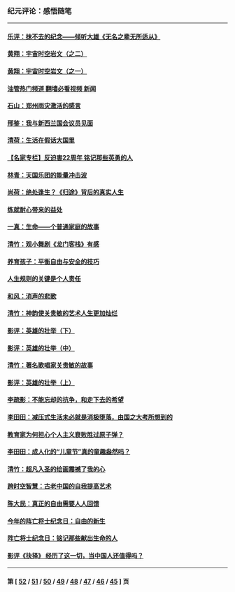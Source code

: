 ### 纪元评论：感悟随笔
---
#### [乐评：抹不去的纪念——倾听大雄《无名之辈无所适从》](../../pages/nsc1035/n13163359.md?08220330) 
#### [黄翔：宇宙时空岩文（之二）](../../pages/nsc1035/n13141116.md?08220330) 
#### [黄翔：宇宙时空岩文（之一）](../../pages/nsc1035/n13140355.md?08220330) 
#### [油管热门频道 翻墙必看视频 新闻](ok?08220330)
#### [石山：郑州雨灾激活的感言](../../pages/nsc1035/n13135372.md?08220330) 
#### [邢鉴：我与新西兰国会议员见面](../../pages/nsc1035/n13111626.md?08220330) 
#### [清荷：生活在假话大国里](../../pages/nsc1035/n13103916.md?08220330) 
#### [【名家专栏】反迫害22周年 铭记那些英勇的人](../../pages/nsc1035/n13102771.md?08220330) 
#### [林青：天国乐团的能量冲击波](../../pages/nsc1035/n13099634.md?08220330) 
#### [尚荷：绝处逢生？《归途》背后的真实人生](../../pages/nsc1035/n13099470.md?08220330) 
#### [练就耐心带来的益处](../../pages/nsc1035/n13081876.md?08220330) 
#### [一真：生命——个普通家庭的故事](../../pages/nsc1035/n13075782.md?08220330) 
#### [清竹：观小舞剧《龙门客栈》有感](../../pages/nsc1035/n13069850.md?08220330) 
#### [养育孩子：平衡自由与安全的技巧](../../pages/nsc1035/n13054510.md?08220330) 
#### [人生规则的关键是个人责任](../../pages/nsc1035/n13053252.md?08220330) 
#### [和风：消声的悲歌](../../pages/nsc1035/n13051994.md?08220330) 
#### [清竹：神韵使关贵敏的艺术人生更加灿烂](../../pages/nsc1035/n13038731.md?08220330) 
#### [影评：英雄的壮举（下）](../../pages/nsc1035/n13027438.md?08220330) 
#### [影评：英雄的壮举（中）](../../pages/nsc1035/n13027244.md?08220330) 
#### [清竹：著名歌唱家关贵敏的故事](../../pages/nsc1035/n13025435.md?08220330) 
#### [影评：英雄的壮举（上）](../../pages/nsc1035/n13024688.md?08220330) 
#### [李疏影：不能忘却的抗争，和走下去的希望](../../pages/nsc1035/n13022097.md?08220330) 
#### [李田田：减压式生活未必就是消极堕落，由国之大考所想到的](../../pages/nsc1035/n13017621.md?08220330) 
#### [教育家为何担心个人主义衰败胜过原子弹？](../../pages/nsc1035/n13002969.md?08220330) 
#### [李田田：成人化的“儿童节”真的童趣盎然吗？](../../pages/nsc1035/n13000386.md?08220330) 
#### [清竹：超凡入圣的绘画震撼了我的心](../../pages/nsc1035/n12993985.md?08220330) 
#### [跨时空智慧：古老中国的自我提高艺术](../../pages/nsc1035/n12988506.md?08220330) 
#### [陈大民：真正的自由需要人人回馈](../../pages/nsc1035/n12990148.md?08220330) 
#### [今年的阵亡将士纪念日：自由的新生](../../pages/nsc1035/n12989540.md?08220330) 
#### [阵亡将士纪念日：铭记那些献出生命的人](../../pages/nsc1035/n12985418.md?08220330) 
#### [影评《抉择》 经历了这一切，当中国人还值得吗？](../../pages/nsc1035/n12983029.md?08220330) 

---
#### 第 [ [52](./52.md?08220330) / [51](./51.md?08220330) / [50](./50.md?08220330) / [49](./49.md?08220330) / [48](./48.md?08220330) / [47](./47.md?08220330) / [46](./46.md?08220330) / [45](./45.md?08220330) ] 页
